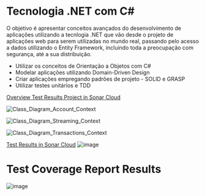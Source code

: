 # Tecnologia .NET com C#

O objetivo é apresentar conceitos avançados do desenvolvimento de aplicações utilizando a tecnlogia .NET que vão desde o projeto de aplicações web para serem utilizadas no mundo real, passando pelo acesso a dados utilizando o Entity Framework, incluindo toda a preocupação com segurança, até a sua distribuição.

* Utilizar os conceitos de Orientação a Objetos com C#
* Modelar aplicações utilizando Domain-Driven Design
* Criar aplicações empregando padrões de projeto - SOLID e GRASP
* Utilizar testes unitários e TDD

[Overview Test Results Project in Sonar Cloud](https://sonarcloud.io/project/overview?id=alexfariakof_Infnet_Tecnologia_.NET_23E4_2) 


![Class_Diagram_Account_Context](https://github.com/alexfariakof/Infnet_Tecnologia_.NET_23E4_2/assets/42475620/2c13ba19-292c-4f55-8eba-b1a223f5f371)

![Class_Diagram_Streaming_Context](https://github.com/alexfariakof/Infnet_Tecnologia_.NET_23E4_2/assets/42475620/3903a8f1-d3f7-4db7-ad58-27397e0f32ff)

![Class_Diagram_Transactions_Context](https://github.com/alexfariakof/Infnet_Tecnologia_.NET_23E4_2/assets/42475620/527a9668-5b4c-4dc3-ba80-ad8ca2fec94c)

[Test Results in Sonar Cloud](https://sonarcloud.io/summary/new_code?id=alexfariakof_Infnet_Tecnologia_.NET_23E4_2) 
![image](https://github.com/alexfariakof/Infnet_Tecnologia_.NET_23E4_2/assets/42475620/4bed7344-e807-4806-bef2-248675ce3b78)

# Test Coverage Report Results
![image](https://github.com/alexfariakof/Infnet_Tecnologia_.NET_23E4_2/assets/42475620/e8efe448-3690-4dad-9357-ddfbf2775a74)

